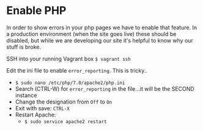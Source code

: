 # Enable PHP
In order to show errors in your php pages we have to enable that feature. In a production environment (when the site goes live) these should be disabled, but while we are developing our site it's helpful to know why our stuff is broke.

SSH into your running Vagrant box
```$ vagrant ssh```

Edit the ini file to enable ```error_reporting```. This is tricky..
 - ```$ sudo nano /etc/php/7.0/apache2/php.ini```
 - Search (CTRL-W) for ```error_reporting``` in the file...it will be the SECOND instance
 - Change the designation from ```Off``` to ```On```
 - Exit with save: ```CTRL-X```
 - Restart Apache:
   - ```$ sudo service apache2 restart```
